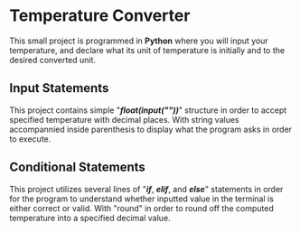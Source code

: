 # Temperature Converter
This small project is programmed in **Python** where you will input your temperature, and declare what its unit of temperature is initially and to the desired converted unit. 

## Input Statements
This project contains simple "***float(input(""))***" structure in order to accept specified temperature with decimal places. With string values accompannied inside parenthesis to display what the program asks in order to execute.

## Conditional Statements
This project utilizes several lines of "***if***, ***elif***, and ***else***" statements in order for the program to understand whether inputted value in the terminal is either correct or valid. With "round" in order to round off the computed temperature into a specified decimal value. 
